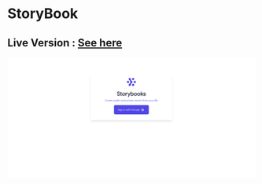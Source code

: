 # StoryBook

## Live Version : [See here](https://story-book-2021.herokuapp.com/)

[![Preview](preview.png)](https://story-book-2021.herokuapp.com/)
